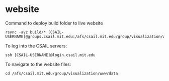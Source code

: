 # website

Command to deploy build folder to live website

```
rsync -avz build/* [CSAIL-USERNAME]@groups.csail.mit.edu:/afs/csail.mit.edu/group/visualization/www/data/
```

To log into the CSAIL servers:

```ssh [CSAIL-USERNAME]@login.csail.mit.edu```

To navigate to the website files:

```cd /afs/csail.mit.edu/group/visualization/www/data```
